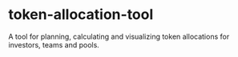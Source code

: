 # token-allocation-tool
A tool for planning, calculating and visualizing token allocations for investors, teams and pools.
